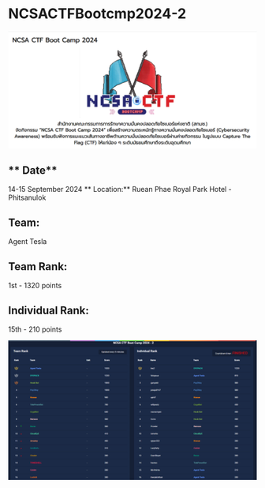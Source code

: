# NCSACTFBootcmp2024-2
![cover](resource/COVER.png)
## ** Date**
14-15 September 2024
 ** Location:** Ruean Phae Royal Park Hotel - Phitsanulok

## **Team:** 
Agent Tesla
## **Team Rank:** 
1st - 1320 points

## **Individual Rank:** 
15th - 210 points

![leaderboard](CTF/Leaderboard-final.png)

